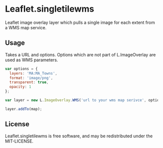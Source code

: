 Leaflet.singletilewms
=====================

Leaflet image overlay layer which pulls a single image for each extent from a 
WMS map service.

## Usage
Takes a URL and options. Options which are not part of L.ImageOverlay are
used as WMS parameters.

```javascript
var options = {
  layers: 'MA:MA_Towns',
  format: 'image/png',
  transparent: true,
  opacity: 1
};

var layer = new L.ImageOverlay.WMS('url to your wms map serivce', options);

layer.addTo(map);
```

## License

Leaflet.singletilewms is free software, and may be redistributed under 
the MIT-LICENSE.